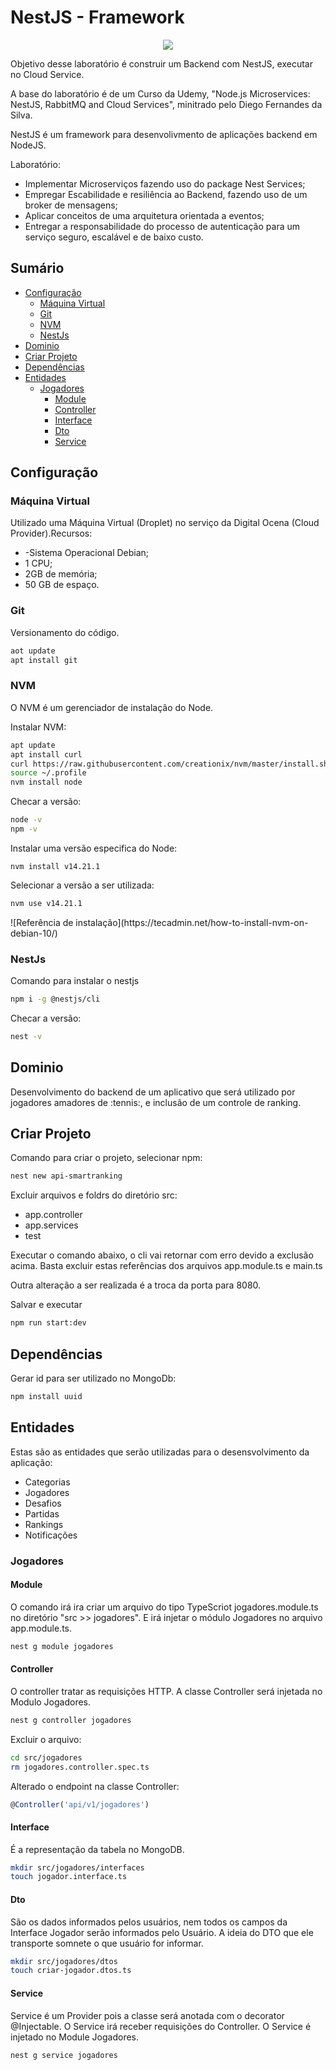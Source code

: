 # NestJS - Framework

<p align="center">
   <img src="http://img.shields.io/static/v1?label=STATUS&message=EM%20DESENVOLVIMENTO&color=RED&style=for-the-badge" #vitrinedev/>
</p>

<p>Objetivo desse laboratório é construir um Backend com NestJS, executar no Cloud Service.</p>

<p>A base do laboratório é de um Curso da Udemy, "Node.js Microservices: NestJS, RabbitMQ and Cloud Services", minitrado pelo Diego Fernandes da Silva.</p>

<p>NestJS é um framework para desenvolivmento de aplicações backend em NodeJS.</p>

<p>Laboratório:</p>
<ul>
<li>Implementar Microserviços fazendo uso do package Nest Services;</li>
<li>Empregar Escabilidade e resiliência ao Backend, fazendo uso de um broker de mensagens;</li>
<li>Aplicar conceitos de uma arquitetura orientada a eventos;</li>
<li>Entregar a responsabilidade do processo de autenticação para um serviço seguro, escalável e de baixo custo.</li>
</ul>


## Sumário

* [Configuração](#configuração)
  - [Máquina Virtual](#máquina-virtual) 
  - [Git](#git)	
  - [NVM](#nvm)	
  - [NestJs](#nestjs)
* [Dominio](#dominio)
* [Criar Projeto](#criar-projeto)
* [Dependências](#dependências)
* [Entidades](#entidades)
  - [Jogadores](#jogadores)
    - [Module](#module)
    - [Controller](#controller)
    - [Interface](#interface)
    - [Dto](#dto)
    - [Service](#service)


## Configuração

### Máquina Virtual
<p>Utilizado uma Máquina Virtual (Droplet) no serviço da Digital Ocena (Cloud Provider).Recursos:</p>
<ul>
<li>-Sistema Operacional Debian;</li>
<li>1 CPU;</li>
<li>2GB de memória;</li>
<li>50 GB de espaço.</li>
</ul>

### Git

<p>Versionamento do código.</p>

``` bash
aot update
apt install git
```


### NVM

<p>O NVM é um gerenciador de instalação do Node.</p>

<p>Instalar NVM:</p>

``` bash
apt update
apt install curl
curl https://raw.githubusercontent.com/creationix/nvm/master/install.sh | bash
source ~/.profile
nvm install node
```

<P>Checar a versão:<p/>

``` bash
node -v
npm -v
```

<p>Instalar uma versão especifica do Node:</p>

```
nvm install v14.21.1
```

<p>Selecionar a versão a ser utilizada:</p>

``` bash
nvm use v14.21.1
```

<p>![Referência de instalação](https://tecadmin.net/how-to-install-nvm-on-debian-10/) </p>


### NestJs

<p>Comando para instalar o nestjs</p>

``` bash
npm i -g @nestjs/cli
```

<p>Checar a versão: </p>

``` bash
nest -v
```


## Dominio

<p>Desenvolvimento do backend de um aplicativo que será utilizado por jogadores amadores de :tennis:, e inclusão de um controle de ranking.</p>

## Criar Projeto

<p>Comando para criar o projeto, selecionar npm:</p>

``` bash
nest new api-smartranking
```

<p>Excluir arquivos e foldrs do diretório src:</p>
<ul>
<li>app.controller</li>
<li>app.services</li>
<li>test</li>
</ul>

<p>Executar o comando abaixo, o cli vai retornar com erro devido a exclusão acima. Basta excluir estas referências dos arquivos app.module.ts e main.ts</p>

<p>Outra alteração a ser realizada é a troca da porta para 8080.</p>

<p> Salvar e executar</p>

``` bash
npm run start:dev
```

## Dependências

<p>Gerar id para ser utilizado no MongoDb:</p>

``` bash
npm install uuid
```

## Entidades

<p>Estas são as entidades que serão utilizadas para o desensvolvimento da aplicação:</p>
<ul>
<li>Categorias</li>
<li>Jogadores</li>
<li>Desafios</li>
<li>Partidas</li>
<li>Rankings</li>
<li>Notificações</li>
</ul>


### Jogadores

#### Module

O comando irá ira criar um arquivo do tipo TypeScriot jogadores.module.ts no diretório "src >> jogadores".
E irá injetar o módulo Jogadores no arquivo app.module.ts.

``` bash
nest g module jogadores
```

#### Controller

O controller tratar as requisições HTTP.
A classe Controller será injetada no Modulo Jogadores.

``` bash
nest g controller jogadores
```

Excluir o arquivo:

``` bash
cd src/jogadores
rm jogadores.controller.spec.ts
```

Alterado o endpoint na classe Controller:

``` ts
@Controller('api/v1/jogadores')
```

#### Interface

É a representação da tabela no MongoDB.

``` bash
mkdir src/jogadores/interfaces
touch jogador.interface.ts
```

#### Dto

São os dados informados pelos usuários, nem todos os campos da Interface Jogador serão informados pelo Usuário. A ideia do DTO que ele transporte somnete o que usuário for informar.

``` bash
mkdir src/jogadores/dtos
touch criar-jogador.dtos.ts
```

#### Service

Service é um Provider pois a classe será anotada com o decorator @Injectable.
O Service irá receber requisições do Controller.
O Service é injetado no Module Jogadores.

``` bash
nest g service jogadores
```
